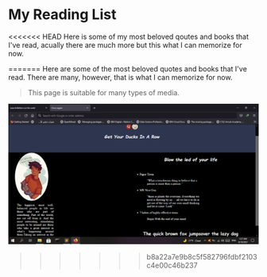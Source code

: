 # My Reading List

<<<<<<< HEAD
Here is some of my most beloved qoutes and books that I've read, acually there are much more but this what I can memorize for now.


 
=======
Here are some of the most beloved quotes and books that I've read. There are many, however, that is what I can memorize for now.

> This page is suitable for many types of media.





![](https://github.com/Rowida46/My-Reading-List/blob/main/MyreadingList.png)
>>>>>>> b8a22a7e9b8c5f582796fdbf2103c4e00c46b237
